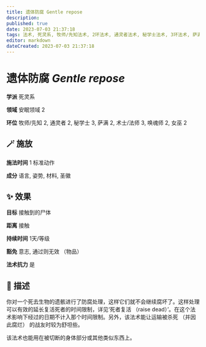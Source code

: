 ```yaml
---
title: 遗体防腐 Gentle repose
description: 
published: true
date: 2023-07-03 21:37:18
tags: 法术, 死灵系, 牧师/先知法术, 2环法术, 通灵者法术, 秘学士法术, 3环法术, 萨满法术, 术士/法师法术, 唤魂师法术, 女巫法术, 安眠领域
editor: markdown
dateCreated: 2023-07-03 21:37:18
---
```


# **遗体防腐** *Gentle repose*

**学派** 死灵系 

**领域** 安眠领域 2

**环位** 牧师/先知 2, 通灵者 2, 秘学士 3, 萨满 2, 术士/法师 3, 唤魂师 2, 女巫 2

## 🪄 施放

**施法时间** 1 标准动作

**成分** 语言, 姿势, 材料, 圣徽

## ✨ 效果 

**目标** 接触到的尸体 

**距离** 接触  

**持续时间** 1天/等级 

**豁免** 意志, 通过则无效 （物品）

**法术抗力** 是

## 📖 描述

你对一个死去生物的遗骸进行了防腐处理，这样它们就不会继续腐坏了。这样处理可以有效的延长复活死者的时间限制，详见‘死者复活 （raise dead）’。在这个法术影响下经过的日期不计入那个时间限制。另外，该法术能让运输被杀死 （并因此腐烂） 的战友时较为舒坦些。

该法术也能用在被切断的身体部分或其他类似东西上。
    